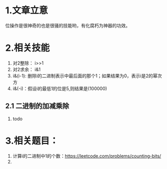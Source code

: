 # 1.文章立意
位操作是很神奇的也是很骚的技能哟，有化腐朽为神器的功效。


# 2.相关技能
1.  对2整除： i>>1
2.  对2求余： i&1
3.  i&(i-1): 删除i的二进制表示中最后面的那个1；如果结果为0，表示i是2的幂次方
4.  i&(-i)：假设i的最低1的位是5,则结果是(100000)

## 2.1 二进制的加减乘除
1.  todo

# 3.相关题目：
1.  计算i的二进制中1的个数：https://leetcode.com/problems/counting-bits/
2.  